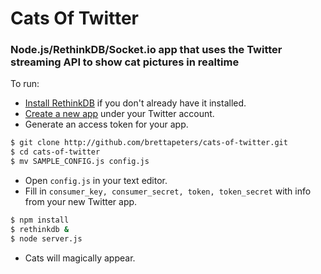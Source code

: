 # Cats Of Twitter
### Node.js/RethinkDB/Socket.io app that uses the Twitter streaming API to show cat pictures in realtime

To run:
- [Install RethinkDB](https://www.rethinkdb.com/docs/install/) if you don't already have it installed.
- [Create a new app](https://apps.twitter.com/app/new) under your Twitter account.
- Generate an access token for your app.
 
 ```bash
$ git clone http://github.com/brettapeters/cats-of-twitter.git
$ cd cats-of-twitter
$ mv SAMPLE_CONFIG.js config.js
```
- Open `config.js` in your text editor.
- Fill in `consumer_key, consumer_secret, token, token_secret` with info from your new Twitter app.

```bash
$ npm install
$ rethinkdb &
$ node server.js
```

- Cats will magically appear.
